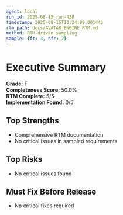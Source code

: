 ```yaml
---
agent: local
run_id: 2025-08-15_run-438
timestamp: 2025-08-15T13:24:09.001442
rtm_path: docs/AVATAR_ENGINE_RTM.md
method: RTM-driven sampling
sample: {fr: 3, nfr: 2}
---
```


# Executive Summary

**Grade:** F  
**Completeness Score:** 50.0%  
**RTM Complete:** 5/5  
**Implementation Found:** 0/5  

## Top Strengths
- Comprehensive RTM documentation
- No critical issues in sampled requirements

## Top Risks
- No critical issues found

## Must Fix Before Release
- No critical fixes required
